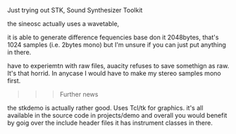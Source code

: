 Just trying out STK, Sound Synthesizer Toolkit

the sineosc actually uses a wavetable,

it is able to generate difference fequencies base don it 2048bytes, that's 1024 samples (i.e. 2bytes mono)
but I'm unsure if you can just put anything in there.

have to experiemtn with raw files, auacity refuses to save somethign as raw. It's that horrid.
In anycase I would have to make my stereo samples mono first.

>>> Further news

the stkdemo is actually rather good. Uses Tcl/tk for graphics.
it's all available in the source code in projects/demo
and overall you would benefit by goig over the include header files
it has instrument classes in there.

